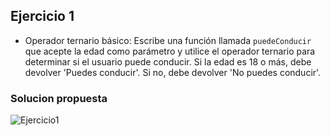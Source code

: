 ## Ejercicio 1

* Operador ternario básico: Escribe una función llamada `puedeConducir` que acepte la edad como parámetro y utilice el operador ternario para determinar si el usuario puede conducir. Si la edad es 18 o más, debe devolver 'Puedes conducir'. Si no, debe devolver 'No puedes conducir'.

### Solucion propuesta 
![Ejercicio1](https://github.com/Luiso-o/Ejercicio-S2.1-Javascript-I/assets/128043647/3b7fb24c-0394-4a77-8a02-9c048b77dc54)

